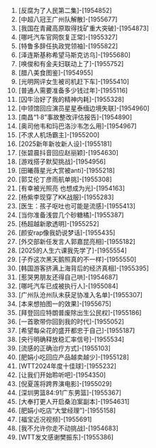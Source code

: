 
1. [反腐为了人民第二集]-[1954852]
1. [中超八冠王广州队解散]-[1955677]
1. [我国在青藏高原取得找矿重大突破]-[1954873]
1. [哪吒汽车官网恢复正常]-[1955327]
1. [特鲁多辞任执政党领袖]-[1955822]
1. [泽连斯基称希望马斯克访乌]-[1955680]
1. [唤俊和有金夫妇联动上了]-[1955752]
1. [腊八美食图鉴]-[1954955]
1. [光明网评女生被司机赶下车]-[1955410]
1. [普通人需要准备多少钱过年]-[1955116]
1. [囚牛治好了我的精神内耗]-[1955328]
1. [中领馆回应演员星星泰缅边境失联]-[1954960]
1. [南昌“1·8”事故整改评估报告]-[1954890]
1. [奥司他韦和玛巴洛沙韦怎么用]-[1954967]
1. [不求人机场霸主]-[1955200]
1. [2025新年新妆新人设]-[1955181]
1. [张碧晨抖音回应赵丽颖]-[1954630]
1. [游戏搭子默契挑战]-[1954956]
1. [田曦薇星光大赏被anti]-[1955218]
1. [郭艾伦丁彦雨航单挑]-[1955308]
1. [有幸被光照亮 也想成为光]-[1954163]
1. [杨紫李现穿了KK战服]-[1955283]
1. [医生：孩子呕吐也可能是流感]-[1955413]
1. [当你准备浅尝几个砂糖橘]-[1955387]
1. [杨超越新歌透明]-[1955252]
1. [颜安rap像我奶说梦话]-[1955435]
1. [外交部新任发言人郭嘉昆亮相]-[1955182]
1. [2025的人生六课我先学了]-[1955554]
1. [子乔这次黑天鹅照真的不一样]-[1955550]
1. [韩国游客挤满上海背后的经济真相]-[1955395]
1. [惹哭男朋友还得自己哄]-[1954687]
1. [哪吒汽车已成被执行人]-[1955084]
1. [广州队沧州队未获足协准入名单]-[1955307]
1. [本来想拍图一的效果]-[1955675]
1. [拜登回应特朗普废除出生公民权]-[1955186]
1. [一首歌带你回到我的时代]-[1955052]
1. [希望每朵花的盛开都忠于自己]-[1955187]
1. [央行明确释放稳汇率信号]-[1955534]
1. [流感的正确治疗方式]-[1955103]
1. [肥娟小吃回应产品越卖越少]-[1955128]
1. [WTT2024年度十佳球]-[1955232]
1. [让我们开始聆听吧]-[1954350]
1. [倪夏莲将跨界演电影]-[1955029]
1. [深圳男篮84:91广东男篮]-[1955367]
1. [大奉打更人开启桑泊案副本]-[1954631]
1. [肥娟小吃店“大堂经理”]-[1955158]
1. [福宝近况视频]-[1955691]
1. [我不允许你走不动挑战]-[1954683]
1. [WTT发文感谢樊振东]-[1955386]